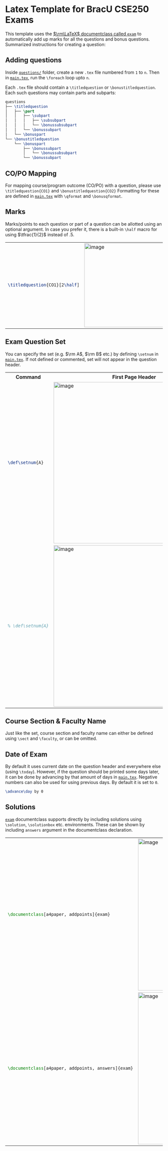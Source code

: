 # Latex Template for BracU CSE250 Exams
This template uses the [$\rm\LaTeX$ documentclass called `exam`](https://math.mit.edu/~psh/exam/examdoc.pdf) 
to automatically add up marks for all the questions and bonus questions. 
Summarized instructions for creating a question:

## Adding questions
Inside [`questions/`](/questions/) folder, create a new `.tex` file numbered from `1` to `n`. 
Then in [`main.tex`](/main.tex), run the `\foreach` loop upto `n`.

Each `.tex` file should contain a `\titledquestion` or `\bonustitledquestion`. Each such questions may contain parts and subparts:

```latex
questions
├── \titledquestion
│   ├── \part
│   │   ├── \subpart
│   │   │   ├── \subsubpart
│   │   │   └── \bonussubsubpart
│   │   └── \bonussubpart
│   └── \bonuspart
└── \bonustitledquestion
    └── \bonuspart
        ├── \bonussubpart
        │   └── \bonussubsubpart
        └── \bonussubpart
```

## CO/PO Mapping
For mapping course/program outcome (CO/PO) with a question, please use `\titledquestion{CO1}` and `\bonustitledquestion{CO2}` 
Formatting for these are defined in [`main.tex`](/main.tex) with `\qformat` and `\bonusqformat`.

## Marks
Marks/points to each question or part of a question can be allotted using an optional argument. 
In case you prefer it, there is a built-in `\half` macro for using $\tfrac{1}{2}$ instead of $.5$.
<table><tr><td>

```latex
\titledquestion{CO1}[2\half]
```
</td><td>
<img width="268" alt="image" src="https://user-images.githubusercontent.com/67824850/217041237-76c9a734-221b-478c-aa12-92f76052826d.png">
</td></tr></table>

## Exam Question Set
You can specify the set (e.g. $\rm A$, $\rm B$ etc.) by defining `\setnum` in [`main.tex`](/main.tex). 
If not defined or commented, set will not appear in the question header.
<table><tr><th>
Command
</th><th>
First Page Header
</th><th>
Other Pages Header
</th></tr>
<tr><td>

```latex
\def\setnum{A}
```
</td><td>
<img width="515" alt="image" src="https://user-images.githubusercontent.com/67824850/217045404-5e7d78fe-6fa1-4016-9c77-06c3fff4e450.png">
</td><td>
<img width="515" alt="image" src="https://user-images.githubusercontent.com/67824850/217046231-4c25b87b-5348-4573-845b-f3d823081952.png">
</td></tr>
<tr><td>

```latex
% \def\setnum{A}
```
</td><td>
<img width="515" alt="image" src="https://user-images.githubusercontent.com/67824850/217045232-6ceb8cf5-9c7c-4115-8d8f-49d093e2e915.png">
</td><td>
<img width="510" alt="image" src="https://user-images.githubusercontent.com/67824850/217045755-9f2e37ea-bf29-4d44-a7de-75bf8ce4bfd9.png">
</td></tr></table>

## Course Section & Faculty Name
Just like the set, course section and faculty name can either be defined using `\sect` and `\faculty`, or can be omitted.

## Date of Exam
By default it uses current date on the question header and everywhere else (using `\today`). 
However, if the question should be printed some days later, it can be done by advancing by that amount of days in [`main.tex`](/main.tex). 
Negative numbers can also be used for using previous days.
By default it is set to `0`.
```latex
\advance\day by 0
```

## Solutions
[`exam`](https://math.mit.edu/~psh/exam/examdoc.pdf) documentclass supports directly 
by including solutions using `\solution`, `\solutionbox` etc. environments.
These can be shown by including `answers` argument in the documentclass declaration.

<table><tr><td>

```latex
\documentclass[a4paper, addpoints]{exam}
```
</td><td>
<img width="485" alt="image" src="https://user-images.githubusercontent.com/67824850/217028070-d8a10e83-78d2-497e-85fc-d67210c34e9a.png">
</td></tr>
<tr><td>

```latex
\documentclass[a4paper, addpoints, answers]{exam}
```
</td><td>
<img width="485" alt="image" src="https://user-images.githubusercontent.com/67824850/217027839-480caeb4-04fe-4390-88cc-7fa5683c6bfe.png">
</td></tr></table>
